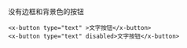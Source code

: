 
没有边框和背景色的按钮

```
<x-button type="text" >文字按钮</x-button>
<x-button type="text" disabled>文字按钮</x-button>
```